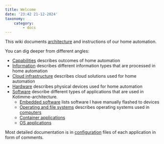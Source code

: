 ```yaml
---
title: Welcome
date: '23:42 21-12-2024'
taxonomy:
    category:
        - docs
---
```


This wiki documents [architecture](/architecture-overview) and instructions of our home automation.

You can dig deeper from different angles:
* [Capabilities](/capabilities) describes outcomes of home automation
* [Information](/information) describes different information types that are processed in home automation
* [Cloud infrastructure](/cloud-infrastructure) describes cloud solutions used for home automation
* [Hardware](/hardware) describes physical devices used for home automation
* [Software](/software) describe different types of applications that are used in Kotimme-architecture.
   * [Embedded software](/embedded-software) lists software I have manually flashed to devices
   * [Operating and file systems](/operating-and-file-systems) describes operating systems used in [computers](/computers)
   * [Container applications](/container-application)
   * [OS applications](/os-applications)


Most detailed documentation is in [configuration](/configurations) files of each application in form of comments.